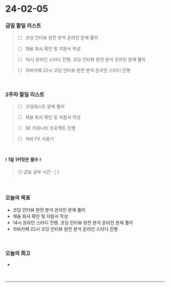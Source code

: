 # 24-02-05
### 금일 할일 리스트
> - [ ]  코딩 인터뷰 완전 분석 온라인 문제 풀이
>
> - [ ]  채용 회사 확인 및 지원서 작성
>
> - [ ]  14시 온라인 스터디 진행. 코딩 인터뷰 완전 분석 온라인 문제 풀이
>
> - [ ]  자바카페 22시 코딩 인터뷰 완전 분석 온라인 스터디 진행

<br/>

### 2주차 할일 리스트  
> - [ ]  코딩테스트 문제 풀이
>
> - [ ]  채용 회사 확인 및 지원서 작성
>
> - [ ]  SE 커뮤니티 프로젝트 진행
>
> - [ ]  자바 FX 사용기

<br/>

❗ **1일 1커밋은 필수** ❗
> 🕒 금일 공부 시간 : [  ]

<br/>

### 오늘의 목표
- 코딩 인터뷰 완전 분석 온라인 문제 풀이
- 채용 회사 확인 및 지원서 작성
- 14시 온라인 스터디 진행. 코딩 인터뷰 완전 분석 온라인 문제 풀이
- 자바카페 22시 코딩 인터뷰 완전 분석 온라인 스터디 진행

<br>

### 오늘의 회고
- 


<br/>

------------  
